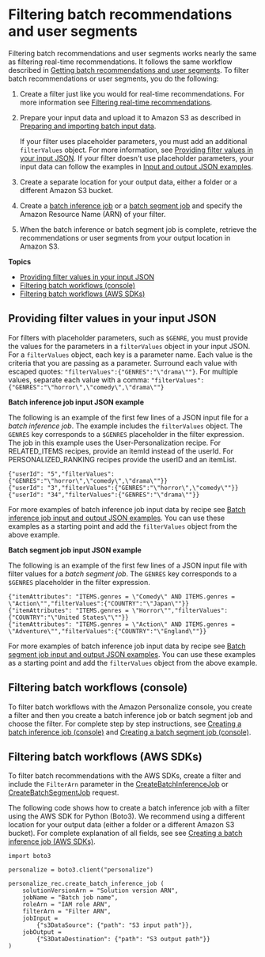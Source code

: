 # Filtering batch recommendations and user segments<a name="filter-batch"></a>

Filtering batch recommendations and user segments works nearly the same as filtering real\-time recommendations\. It follows the same workflow described in [Getting batch recommendations and user segments](recommendations-batch.md)\. To filter batch recommendations or user segments, you do the following: 

1.  Create a filter just like you would for real\-time recommendations\. For more information see [Filtering real\-time recommendations](filter-real-time.md)\. 

1. Prepare your input data and upload it to Amazon S3 as described in [Preparing and importing batch input data](batch-data-upload.md)\. 

   If your filter uses placeholder parameters, you must add an additional `filterValues` object\. For more information, see [Providing filter values in your input JSON](#providing-filter-values)\. If your filter doesn't use placeholder parameters, your input data can follow the examples in [Input and output JSON examples](batch-data-upload.md#batch-recommendations-json-examples)\. 

1.  Create a separate location for your output data, either a folder or a different Amazon S3 bucket\. 

1.  Create a [batch inference job](creating-batch-inference-job.md) or a [batch segment job](creating-batch-seg-job.md) and specify the Amazon Resource Name \(ARN\) of your filter\.

1.  When the batch inference or batch segment job is complete, retrieve the recommendations or user segments from your output location in Amazon S3\. 

**Topics**
+ [Providing filter values in your input JSON](#providing-filter-values)
+ [Filtering batch workflows \(console\)](#filter-batch-recommendations-console)
+ [Filtering batch workflows \(AWS SDKs\)](#filter-batch-recommendations-sdk)

## Providing filter values in your input JSON<a name="providing-filter-values"></a>

For filters with placeholder parameters, such as `$GENRE`, you must provide the values for the parameters in a `filterValues` object in your input JSON\. For a `filterValues` object, each key is a parameter name\. Each value is the criteria that you are passing as a parameter\. Surround each value with escaped quotes: `"filterValues":{"GENRES":"\"drama\""}`\. For multiple values, separate each value with a comma: `"filterValues":{"GENRES":"\"horror\",\"comedy\",\"drama\""}` 

**Batch inference job input JSON example**

The following is an example of the first few lines of a JSON input file for a *batch inference job*\. The example includes the `filterValues` object\. The `GENRES` key corresponds to a `$GENRES` placeholder in the filter expression\. The job in this example uses the User\-Personalization recipe\. For RELATED\_ITEMS recipes, provide an itemId instead of the userId\. For PERSONALIZED\_RANKING recipes provide the userID and an itemList\. 

```
{"userId": "5","filterValues":{"GENRES":"\"horror\",\"comedy\",\"drama\""}}
{"userId": "3","filterValues":{"GENRES":"\"horror\",\"comedy\""}}
{"userId": "34","filterValues":{"GENRES":"\"drama\""}}
```

For more examples of batch inference job input data by recipe see [Batch inference job input and output JSON examples](batch-data-upload.md#batch-inference-job-json-examples)\. You can use these examples as a starting point and add the `filterValues` object from the above example\.

**Batch segment job input JSON example**

The following is an example of the first few lines of a JSON input file with filter values for a *batch segment job*\. The `GENRES` key corresponds to a `$GENRES` placeholder in the filter expression\.

```
{"itemAttributes": "ITEMS.genres = \"Comedy\" AND ITEMS.genres = \"Action\"","filterValues":{"COUNTRY":"\"Japan\""}}
{"itemAttributes": "ITEMS.genres = \"Horror\"","filterValues":{"COUNTRY":"\"United States\"\""}}
{"itemAttributes": "ITEMS.genres = \"Action\" AND ITEMS.genres = \"Adventure\"","filterValues":{"COUNTRY":"\"England\""}}
```

For more examples of batch inference job input data by recipe see [Batch segment job input and output JSON examples](batch-data-upload.md#batch-segment-job-json-examples)\. You can use these examples as a starting point and add the `filterValues` object from the above example\.

## Filtering batch workflows \(console\)<a name="filter-batch-recommendations-console"></a>

To filter batch workflows with the Amazon Personalize console, you create a filter and then you create a batch inference job or batch segment job and choose the filter\. For complete step by step instructions, see [Creating a batch inference job \(console\)](creating-batch-inference-job.md#batch-console) and [Creating a batch segment job \(console\)](creating-batch-seg-job.md#batch-segment-console)\. 

## Filtering batch workflows \(AWS SDKs\)<a name="filter-batch-recommendations-sdk"></a>

To filter batch recommendations with the AWS SDKs, create a filter and include the `FilterArn` parameter in the [CreateBatchInferenceJob](API_CreateBatchInferenceJob.md) or [CreateBatchSegmentJob](API_CreateBatchSegmentJob.md) request\.

 The following code shows how to create a batch inference job with a filter using the AWS SDK for Python \(Boto3\)\. We recommend using a different location for your output data \(either a folder or a different Amazon S3 bucket\)\. For complete explanation of all fields, see see [Creating a batch inference job \(AWS SDKs\)](creating-batch-inference-job.md#batch-sdk)\. 

```
import boto3
     
personalize = boto3.client("personalize")
 
personalize_rec.create_batch_inference_job (
    solutionVersionArn = "Solution version ARN",
    jobName = "Batch job name",
    roleArn = "IAM role ARN",
    filterArn = "Filter ARN",
    jobInput = 
        {"s3DataSource": {"path": "S3 input path"}},
    jobOutput = 
        {"S3DataDestination": {"path": "S3 output path"}}
)
```